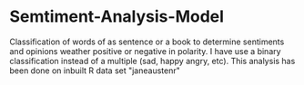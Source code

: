 # Semtiment-Analysis-Model
Classification of words of as sentence or a book to determine sentiments and opinions weather positive or negative in polarity.
I have use a binary classification instead of a multiple (sad, happy angry, etc).
This analysis has been done on inbuilt R data set "janeaustenr"

